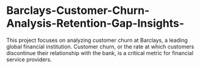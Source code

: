 # Barclays-Customer-Churn-Analysis-Retention-Gap-Insights-
This project focuses on analyzing customer churn at Barclays, a leading global financial institution. Customer churn, or the rate at which customers discontinue their relationship with the bank, is a critical metric for financial service providers.
